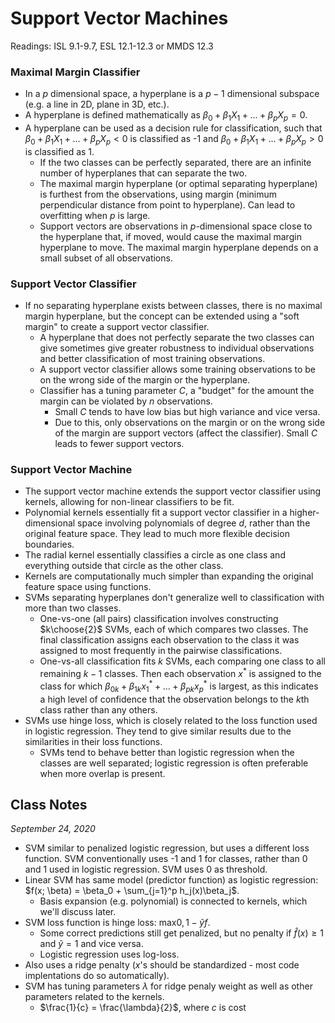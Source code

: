 # Support Vector Machines

Readings: ISL 9.1-9.7, ESL 12.1-12.3 or MMDS 12.3

### Maximal Margin Classifier

- In a $p$ dimensional space, a hyperplane is a $p-1$ dimensional subspace (e.g. a line in 2D, plane in 3D, etc.).
- A hyperplane is defined mathematically as $\beta_0 + \beta_1 X_1 + ... + \beta_p X_p = 0$.
- A hyperplane can be used as a decision rule for classification, such that $\beta_0 + \beta_1 X_1 + ... + \beta_p X_p < 0$ is classified as -1 and $\beta_0 + \beta_1 X_1 + ... + \beta_p X_p > 0$ is classified as 1.
  - If the two classes can be perfectly separated, there are an infinite number of hyperplanes that can separate the two. 
  - The maximal margin hyperplane (or optimal separating hyperplane) is furthest from the observations, using margin (minimum perpendicular distance from point to hyperplane). Can lead to overfitting when $p$ is large.
  - Support vectors are observations in $p$-dimensional space close to the hyperplane that, if moved, would cause the maximal margin hyperplane to move. The maximal margin hyperplane depends on a small subset of all observations.

### Support Vector Classifier

- If no separating hyperplane exists between classes, there is no maximal margin hyperplane, but the concept can be extended using a "soft margin" to create a support vector classifier.
  - A hyperplane that does not perfectly separate the two classes can give sometimes give greater robustness to individual observations and better classification of most training observations.
  - A support vector classifier allows some training observations to be on the wrong side of the margin or the hyperplane.
  - Classifier has a tuning parameter $C$, a "budget" for the amount the margin can be violated by $n$ observations.
    - Small $C$ tends to have low bias but high variance and vice versa.
    - Due to this, only observations on the margin or on the wrong side of the margin are support vectors (affect the classifier). Small $C$ leads to fewer support vectors.

### Support Vector Machine

- The support vector machine extends the support vector classifier using kernels, allowing for non-linear classifiers to be fit.
- Polynomial kernels essentially fit a support vector classifier in a higher-dimensional space involving polynomials of degree $d$, rather than the original feature space. They lead to much more flexible decision boundaries.
- The radial kernel essentially classifies a circle as one class and everything outside that circle as the other class.
- Kernels are computationally much simpler than expanding the original feature space using functions.
- SVMs separating hyperplanes don't generalize well to classification with more than two classes.
  - One-vs-one (all pairs) classification involves constructing $k\choose{2}$ SVMs, each of which compares two classes. The final classification assigns each observation to the class it was assigned to most frequently in the pairwise classifications.
  - One-vs-all classification fits $k$ SVMs, each comparing one class to all remaining $k-1$ classes. Then each observation $x^*$ is assigned to the class for which $\beta_{0k} + \beta_{1k}x_1^* + ... + \beta_{pk}x_p^*$ is largest, as this indicates a high level of confidence that the observation belongs to the $k$th class rather than any others.
- SVMs use hinge loss, which is closely related to the loss function used in logistic regression. They tend to give similar results due to the similarities in their loss functions.
  - SVMs tend to behave better than logistic regression when the classes are well separated; logistic regression is often preferable when more overlap is present. 

## Class Notes

*September 24, 2020*

- SVM similar to penalized logistic regression, but uses a different loss function. SVM conventionally uses -1 and 1 for classes, rather than 0 and 1 used in logistic regression. SVM uses 0 as threshold.
- Linear SVM has same model (predictor function) as logistic regression: $f(x; \beta) = \beta_0 + \sum_{j=1}^p h_j(x)\beta_j$.
  - Basis expansion (e.g. polynomial) is connected to kernels, which we'll discuss later.
- SVM loss function is hinge loss: max${0, 1-\tilde{y}f}$.
  - Some correct predictions still get penalized, but no penalty if $\hat f(x) \ge 1$ and $\tilde{y} = 1$ and vice versa.
  - Logistic regression uses log-loss.
- Also uses a ridge penalty ($x$'s should be standardized - most code implentations do so automatically).
- SVM has tuning parameters $\lambda$ for ridge penaly weight as well as other parameters related to the kernels.
  - $\frac{1}{c} = \frac{\lambda}{2}$, where $c$ is cost

